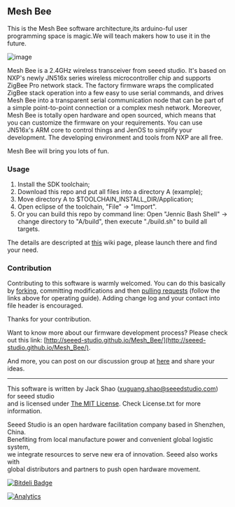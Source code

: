 Mesh Bee
------------
This is the Mesh Bee software architecture,its arduino-ful user programming space
is magic.We will teach makers how to use it in the future.

![image](http://www.seeedstudio.com/wiki/File:MeshBeeArchitecture.jpg)

Mesh Bee is a 2.4GHz wireless transceiver from seeed studio. It's based on NXP's newly JN516x series 
wireless microcontroller chip and supports ZigBee Pro network stack. The factory firmware wraps the 
complicated ZigBee stack operation into a few easy to use serial commands, and drives Mesh Bee into a 
transparent serial communication node that can be part of a simple point-to-point connection or a complex 
mesh network. Moreover, Mesh Bee is totally open hardware and open sourced, which means that you can customize
the firmware on your requirements. You can use JN516x's ARM core to control things and JenOS to simplify
your development. The developing environment and tools from NXP are all free.

Mesh Bee will bring you lots of fun.

### Usage

1. Install the SDK toolchain;
2. Download this repo and put all files into a directory A (example);
3. Move directory A to $TOOLCHAIN_INSTALL_DIR/Application;
4. Open eclipse of the toolchain, "File" -> "Import". 
5. Or you can build this repo by command line: Open "Jennic Bash Shell" -> change directory to "A/build", then execute "./build.sh" to build all targets.

The details are descripted at [this](http://www.seeedstudio.com/wiki/Mesh_Bee) wiki page, please launch there and find your need.

### Contribution

Contributing to this software is warmly welcomed. You can do this basically by
[forking](https://help.github.com/articles/fork-a-repo), committing modifications and then [pulling requests](https://help.github.com/articles/using-pull-requests) (follow the links above for operating guide). Adding change log and your contact into file header is encouraged.  

Thanks for your contribution.  

Want to know more about our firmware development process? Please check out this link: [http://seeed-studio.github.io/Mesh_Bee/](http://seeed-studio.github.io/Mesh_Bee/).

And more, you can post on our discussion group at [here](https://groups.google.com/forum/#!forum/seeedstudio-mesh-bee-discussion-group) and share your ideas.

    
----

This software is written by Jack Shao (xuguang.shao@seeedstudio.com) for seeed studio<br>
and is licensed under [The MIT License](http://opensource.org/licenses/mit-license.php). Check License.txt for more information.<br>


Seeed Studio is an open hardware facilitation company based in Shenzhen, China. <br>
Benefiting from local manufacture power and convenient global logistic system, <br>
we integrate resources to serve new era of innovation. Seeed also works with <br>
global distributors and partners to push open hardware movement.<br>









[![Bitdeli Badge](https://d2weczhvl823v0.cloudfront.net/Seeed-Studio/mesh_bee/trend.png)](https://bitdeli.com/free "Bitdeli Badge")

[![Analytics](https://ga-beacon.appspot.com/UA-46589105-3/Mesh_Bee)](https://github.com/igrigorik/ga-beacon)

